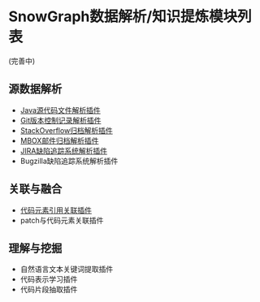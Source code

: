 # SnowGraph数据解析/知识提炼模块列表

(完善中)

源数据解析
-----------------------------------
- [Java源代码文件解析插件](https://github.com/linzeqipku/SnowGraph/blob/master/resources/manual/cn/extractors/JavaCode.md)
- [Git版本控制记录解析插件](https://github.com/linzeqipku/SnowGraph/blob/master/resources/manual/cn/extractors/GitCommit.md)
- [StackOverflow归档解析插件](https://github.com/linzeqipku/SnowGraph/blob/master/resources/manual/cn/extractors/StackOverflow.md)
- [MBOX邮件归档解析插件](https://github.com/linzeqipku/SnowGraph/blob/master/resources/manual/cn/extractors/MailList.md)
- [JIRA缺陷追踪系统解析插件](https://github.com/linzeqipku/SnowGraph/blob/master/resources/manual/cn/extractors/Jira.md)
- Bugzilla缺陷追踪系统解析插件

关联与融合
-----------------------------------
- [代码元素引用关联插件](https://github.com/linzeqipku/SnowGraph/blob/master/resources/manual/cn/linkers/CodeInDoc.md)
- patch与代码元素关联插件

理解与挖掘
------------------------------------
- 自然语言文本关键词提取插件
- 代码表示学习插件
- 代码片段抽取插件
